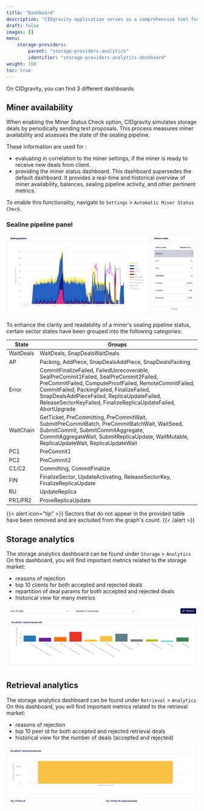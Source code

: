 ```yaml
---
title: "Dashboard"
description: "CIDgravity application serves as a comprehensive tool for managing and monitoring of : clients, pricing, acceptance criterias, avalability and activity."
draft: false
images: []
menu:
    storage-providers:
        parent: "storage-providers-analytics"
        identifier: "storage-providers-analytics-dashboard"
weight: 100
toc: true
---
```


On CIDgravity, you can find 3 different dashboards

## Miner availability

When enabling the Miner Status Check option, CIDgravity simulates storage deals by periodically sending test proposals. 
This process measures miner availability and assesses the state of the sealing pipeline.

These information are used for : 

- evaluating in correlation to the miner settings, if the miner is ready to receive new deals from client.
- providing the miner status dashboard. This dashboard supersedes the default dashboard. It provides a real-time and historical overview of miner availability, balances, sealing pipeline activity, and other pertinent metrics.

To enable this functionality, navigate to `Settings` > `Automatic Miner Status Check`. 

### Sealine pipeline panel

![Sealine pipeline chart dashboard](sealing-pipeline-chart.png?c=wide)

To enhance the clarity and readability of a miner's sealing pipeline status, certain sector states have been grouped into the following categories:

| State | Groups
| ----- | ----- |
| WaitDeals | WaitDeals, SnapDealsWaitDeals
| AP | Packing, AddPiece, SnapDealsAddPiece, SnapDealsPacking
| Error | CommitFinalizeFailed, FailedUnrecoverable, SealPreCommit1Failed, SealPreCommit2Failed, PreCommitFailed, ComputeProofFailed, RemoteCommitFailed, CommitFailed, PackingFailed, FinalizeFailed, SnapDealsAddPieceFailed, ReplicaUpdateFailed, ReleaseSectorKeyFailed, FinalizeReplicaUpdateFailed, AbortUpgrade
| WaitChain | GetTicket, PreCommitting, PreCommitWait, SubmitPreCommitBatch, PreCommitBatchWait, WaitSeed, SubmitCommit, SubmitCommitAggregate, CommitAggregateWait, SubmitReplicaUpdate, WaitMutable, ReplicaUpdateWait, ReplicaUpdateWait
| PC1 | PreCommit1
| PC2 | PreCommit2
| C1/C2 | Committing, CommitFinalize
| FIN | FinalizeSector, UpdateActivating, ReleaseSectorKey, FinalizeReplicaUpdate
| RU | UpdateReplica
| PR1/PR2 | ProveReplicaUpdate

{{< alert icon="tip" >}}
Sectors that do not appear in the provided table have been removed and are excluded from the graph's count.
{{< /alert >}}

## Storage analytics

The storage analytics dashboard can be found under `Storage` > `Analytics`
On this dashboard, you will find important metrics related to the storage market:

- reasons of rejection
- top 10 clients for both accepted and rejected deals
- repartition of deal params for both accepted and rejected deals
- historical view for many metrics

![Storage analytics dashboard](storage-analytics.png?c=wide)

## Retrieval analytics

The storage analytics dashboard can be found under `Retrieval` > `Analytics`
On this dashboard, you will find important metrics related to the retrieval market:

- reasons of rejection
- top 10 peer id for both accepted and rejected retrieval deals
- historical view for the number of deals (accepted and rejected)

![Retrieval analytics dashboard](retrieval-analytics.png?c=wide)
